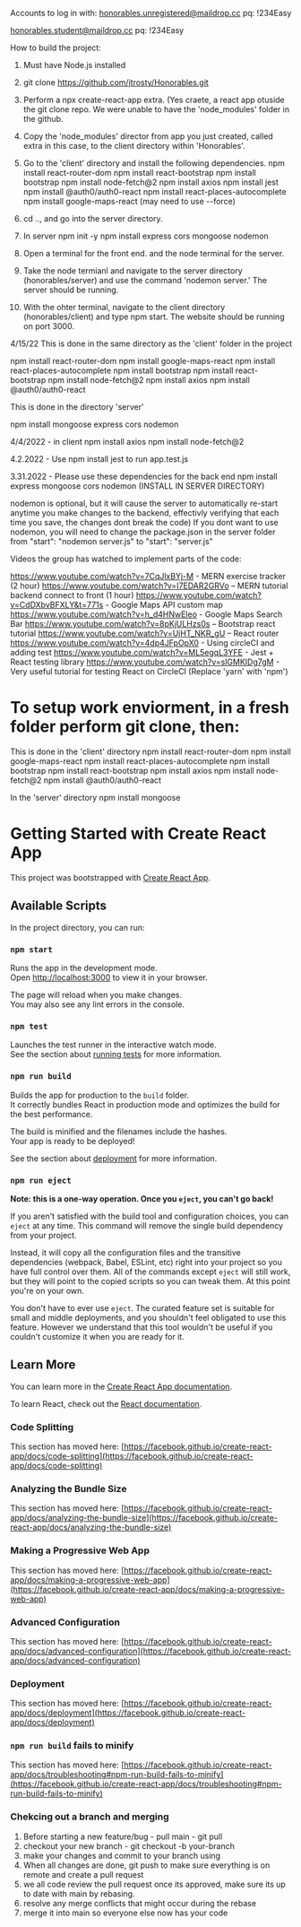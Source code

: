 
Accounts to log in with:
honorables.unregistered@maildrop.cc
pq: !234Easy

honorables.student@maildrop.cc
pq: !234Easy


How to build the project:
1. Must have Node.js installed
2. git clone https://github.com/jtrosty/Honorables.git 
3. Perform a npx create-react-app extra. (Yes craete, a react app otuside the git clone repo.  We were unable to have the 'node_modules' folder in the github.
4. Copy the 'node_modules' director from app you just created, called extra in this case, to the client directory within 'Honorables'.  
5. Go to the 'client' directory and install the following dependencies.
    npm install react-router-dom
    npm install react-bootstrap
    npm install bootstrap
    npm install node-fetch@2
    npm install axios
    npm install jest
    npm install @auth0/auth0-react
    npm install react-places-autocomplete
    npm install google-maps-react (may need to use --force)

6. cd .., and go into the server directory. 
7. In server 
    npm init -y
    npm install express cors mongoose nodemon
8. Open a terminal for the front end. and the node terminal for the server. 
9. Take the node termianl and navigate to the server directory (honorables/server) and use the command 'nodemon server.'  The server should be running.
10. With the ohter terminal, navigate to the client directory (honorables/client) and type npm start.  The website should be running on port 3000. 


4/15/22
This is done in the same directory as the 'client' folder in the project

npm install react-router-dom
npm install google-maps-react
npm install react-places-autocomplete
npm install bootstrap
npm install react-bootstrap
npm install node-fetch@2
npm install axios
npm install @auth0/auth0-react

This is done in the directory 'server'

npm install mongoose express cors nodemon 


4/4/2022 - in client npm install axios npm install node-fetch@2

4.2.2022 - Use npm install jest to run app.test.js

3.31.2022 - Please use these dependencies for the back end
npm install express mongoose cors nodemon (INSTALL IN SERVER DIRECTORY)

nodemon is optional, but it will cause the server to automatically re-start anytime you make changes to the backend, effectivly verifying that each time you save, the changes dont break the code)
If you dont want to use nodemon, you will need to change the package.json in the server folder from "start": "nodemon server.js" to "start": "server.js"

Videos the group has watched to implement parts of the code:

https://www.youtube.com/watch?v=7CqJlxBYj-M - MERN exercise tracker (2 hour)
https://www.youtube.com/watch?v=I7EDAR2GRVo – MERN tutorial backend connect to front (1 hour)
https://www.youtube.com/watch?v=CdDXbvBFXLY&t=771s - Google Maps API custom map
https://www.youtube.com/watch?v=h_d4HNwEleo - Google Maps Search Bar
https://www.youtube.com/watch?v=8pKjULHzs0s – Bootstrap react tutorial
https://www.youtube.com/watch?v=UjHT_NKR_gU – React router
https://www.youtube.com/watch?v=4dp4JFpOpX0 - Using circleCI and adding test
https://www.youtube.com/watch?v=ML5egqL3YFE - Jest + React testing library
https://www.youtube.com/watch?v=slGMKIDg7gM - Very useful tutorial for testing React on CircleCI (Replace 'yarn' with 'npm')

# To setup work enviorment, in a fresh folder perform git clone, then:
This is done in the 'client' directory
npm install react-router-dom
npm install google-maps-react
npm install react-places-autocomplete
npm install bootstrap
npm install react-bootstrap
npm install axios
npm install node-fetch@2
npm install @auth0/auth0-react

In the 'server' directory
npm install mongoose

# Getting Started with Create React App

This project was bootstrapped with [Create React App](https://github.com/facebook/create-react-app).

## Available Scripts

In the project directory, you can run:

### `npm start`

Runs the app in the development mode.\
Open [http://localhost:3000](http://localhost:3000) to view it in your browser.

The page will reload when you make changes.\
You may also see any lint errors in the console.

### `npm test`

Launches the test runner in the interactive watch mode.\
See the section about [running tests](https://facebook.github.io/create-react-app/docs/running-tests) for more information.

### `npm run build`

Builds the app for production to the `build` folder.\
It correctly bundles React in production mode and optimizes the build for the best performance.

The build is minified and the filenames include the hashes.\
Your app is ready to be deployed!

See the section about [deployment](https://facebook.github.io/create-react-app/docs/deployment) for more information.

### `npm run eject`

**Note: this is a one-way operation. Once you `eject`, you can't go back!**

If you aren't satisfied with the build tool and configuration choices, you can `eject` at any time. This command will remove the single build dependency from your project.

Instead, it will copy all the configuration files and the transitive dependencies (webpack, Babel, ESLint, etc) right into your project so you have full control over them. All of the commands except `eject` will still work, but they will point to the copied scripts so you can tweak them. At this point you're on your own.

You don't have to ever use `eject`. The curated feature set is suitable for small and middle deployments, and you shouldn't feel obligated to use this feature. However we understand that this tool wouldn't be useful if you couldn't customize it when you are ready for it.

## Learn More

You can learn more in the [Create React App documentation](https://facebook.github.io/create-react-app/docs/getting-started).

To learn React, check out the [React documentation](https://reactjs.org/).

### Code Splitting

This section has moved here: [https://facebook.github.io/create-react-app/docs/code-splitting](https://facebook.github.io/create-react-app/docs/code-splitting)

### Analyzing the Bundle Size

This section has moved here: [https://facebook.github.io/create-react-app/docs/analyzing-the-bundle-size](https://facebook.github.io/create-react-app/docs/analyzing-the-bundle-size)

### Making a Progressive Web App

This section has moved here: [https://facebook.github.io/create-react-app/docs/making-a-progressive-web-app](https://facebook.github.io/create-react-app/docs/making-a-progressive-web-app)

### Advanced Configuration

This section has moved here: [https://facebook.github.io/create-react-app/docs/advanced-configuration](https://facebook.github.io/create-react-app/docs/advanced-configuration)

### Deployment

This section has moved here: [https://facebook.github.io/create-react-app/docs/deployment](https://facebook.github.io/create-react-app/docs/deployment)

### `npm run build` fails to minify

This section has moved here: [https://facebook.github.io/create-react-app/docs/troubleshooting#npm-run-build-fails-to-minify](https://facebook.github.io/create-react-app/docs/troubleshooting#npm-run-build-fails-to-minify)


### Chekcing out a branch and merging
1. Before starting a new feature/bug - pull main - git pull
2. checkout your new branch - git checkout -b your-branch
3. make your changes and commit to your branch using
4. When all changes are done, git push to make sure everything is on remote and create a pull request
5. we all code review the pull request once its approved, make sure its up to date with main by rebasing.
6. resolve any merge conflicts that might occur during the rebase
7. merge it into main so everyone else now has your code
